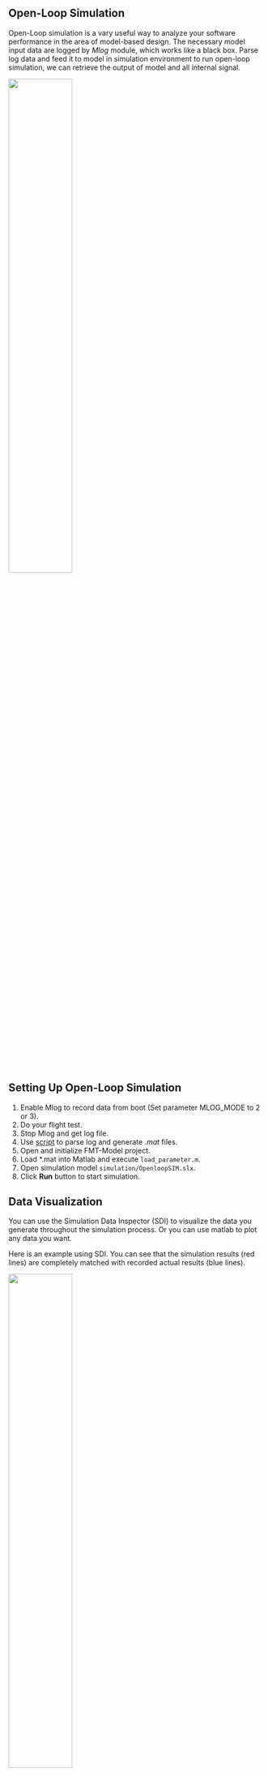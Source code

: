 
## Open-Loop Simulation

Open-Loop simulation is a vary useful way to analyze your software performance in the area of model-based design. The necessary model input data are logged by *Mlog* module, which works like a black box. Parse log data and feed it to model in simulation environment to run open-loop simulation, we can retrieve the output of model and all internal signal.

<img src="figures/openloop_diagram.png" width="50%">

## Setting Up Open-Loop Simulation

1. Enable Mlog to record data from boot (Set parameter MLOG_MODE to 2 or 3).
2. Do your flight test.
3. Stop Mlog and get log file.
4. Use [script](https://github.com/Firmament-Autopilot/FMT-Model/blob/master/utils/log_parser/parse_mlog.m) to parse log and generate *.mat* files.
5. Open and initialize FMT-Model project.
6. Load *.mat into Matlab and execute `load_parameter.m`.
7. Open simulation model `simulation/OpenloopSIM.slx`.
8. Click **Run** button to start simulation.

## Data Visualization

You can use the Simulation Data Inspector (SDI) to visualize the data you generate throughout the simulation process. Or you can use matlab to plot any data you want.

Here is an example using SDI. You can see that the simulation results (red lines) are completely matched with recorded actual results (blue lines).

<img src="figures/sdi.png" width="50%">

